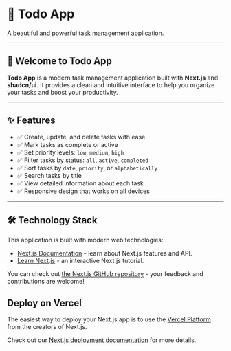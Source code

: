 # 📝 Todo App

A beautiful and powerful task management application.

---

## 🚀 Welcome to Todo App

**Todo App** is a modern task management application built with **Next.js** and **shadcn/ui**. It provides a clean and intuitive interface to help you organize your tasks and boost your productivity.

---

## ✨ Features

- ✅ Create, update, and delete tasks with ease
- ✅ Mark tasks as complete or active
- ✅ Set priority levels: `low`, `medium`, `high`
- ✅ Filter tasks by status: `all`, `active`, `completed`
- ✅ Sort tasks by `date`, `priority`, or `alphabetically`
- ✅ Search tasks by title
- ✅ View detailed information about each task
- ✅ Responsive design that works on all devices

---

## 🛠 Technology Stack

This application is built with modern web technologies:

- [Next.js Documentation](https://nextjs.org/docs) - learn about Next.js features and API.
- [Learn Next.js](https://nextjs.org/learn) - an interactive Next.js tutorial.

You can check out [the Next.js GitHub repository](https://github.com/vercel/next.js) - your feedback and contributions are welcome!

## Deploy on Vercel

The easiest way to deploy your Next.js app is to use the [Vercel Platform](https://vercel.com/new?utm_medium=default-template&filter=next.js&utm_source=create-next-app&utm_campaign=create-next-app-readme) from the creators of Next.js.

Check out our [Next.js deployment documentation](https://nextjs.org/docs/app/building-your-application/deploying) for more details.
